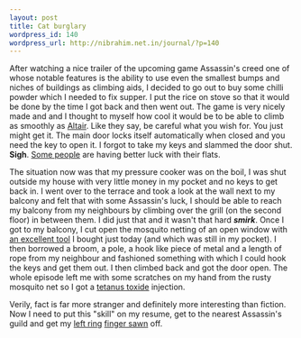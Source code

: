 ```yaml
--- 
layout: post
title: Cat burglary
wordpress_id: 140
wordpress_url: http://nibrahim.net.in/journal/?p=140
---
```

After watching a nice trailer of the upcoming game Assassin's creed one of whose notable features is the ability to use even the smallest bumps and niches of buildings as climbing aids, I decided to go out to buy some chilli powder which I needed to fix supper. I put the rice on stove so that it would be done by the time I got back and then went out. The game is very nicely made and and I thought to myself how cool it would be to be able to climb as smoothly as <a href="http://en.wikipedia.org/wiki/Assassin%27s_Creed">Altair</a>. Like they say, be careful what you wish for. You just might get it. 
The main door locks itself automatically when closed and you need the key to open it. I forgot to take my keys and slammed the door shut. <b>Sigh</b>. <a href="http://www.emacswiki.org/cgi-bin/alex/2007-11-30_It%e2%80%99s_Over">Some people</a> are having better luck with their flats. 

The situation now was that my pressure cooker was on the boil, I was shut outside my house with very little money in my pocket and no keys to get back in. I went over to the terrace and took a look at the wall next to my balcony and felt that with some Assassin's luck, I should be able to reach my balcony from my neighbours by climbing over the grill (on the second floor) in between them. I did just that and it wasn't that hard <b>*smirk*</b>. Once I got to my balcony, I cut open the mosquito netting of an open window with <a href="http://www.swissknifeshop.co.uk/victorinox_huntsman_lite.html">an excellent tool</a> I bought just today (and which was still in my pocket). I then borrowed a broom, a pole, a hook like piece of metal and a length of rope from my neighbour and fashioned something with which I could hook the keys and get them out. I then climbed back and got the door open. The whole episode left me with some scratches on my hand from the rusty mosquito net so I got a <a href="http://www.doctorndtv.com/faq/detailfaq.asp?id=7019">tetanus toxide</a> injection. 

Verily, fact is far more stranger and definitely more interesting than fiction. Now I need to put this "skill" on my resume, get to the nearest Assassin's guild and get my <a href="http://www.xboxgazette.com/i/pic_assassinscreed_art_16.jpg">left ring</a> <a href="http://www.gamershoard.com/wp-content/uploads/2006/12/assassins-creed.jpg">finger sawn</a> off. 
